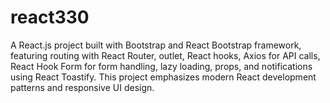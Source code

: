 # react330
A React.js project built with Bootstrap and React Bootstrap framework, featuring routing with React Router, outlet, React hooks, Axios for API calls, React Hook Form for form handling, lazy loading, props, and notifications using React Toastify. This project emphasizes modern React development patterns and responsive UI design.
